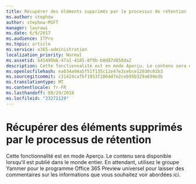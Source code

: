 ```yaml
---
title: Récupérer des éléments supprimés par le processus de rétention
ms.author: stephow
author: stephow-MSFT
manager: laurawi
ms.date: 6/9/2017
ms.audience: ITPro
ms.topic: article
ms.service: o365-administration
localization_priority: Normal
ms.assetid: b45490b6-47a1-4185-8f9b-b0d87d850da2
description: Cette fonctionnalité est en mode Aperçu. Le contenu sera disponible lorsqu’il est publié dans le monde entier. En attendant, utilisez le groupe Yammer pour le programme Office 365 Preview universel pour laisser des commentaires sur les informations que vous souhaitez voir abordées ici.
ms.openlocfilehash: ea034a94a5f51f135c12e47e3cebce12030c01b3
ms.sourcegitcommit: c31424cafbf1953f2864d7e2ceb95b329a694edb
ms.translationtype: MT
ms.contentlocale: fr-FR
ms.lasthandoff: 08/29/2018
ms.locfileid: "23272129"
---
```

# <a name="recover-items-deleted-by-the-retention-process"></a>Récupérer des éléments supprimés par le processus de rétention

Cette fonctionnalité est en mode Aperçu. Le contenu sera disponible lorsqu’il est publié dans le monde entier. En attendant, utilisez le groupe Yammer pour le programme Office 365 Preview universel pour laisser des commentaires sur les informations que vous souhaitez voir abordées ici.
  

